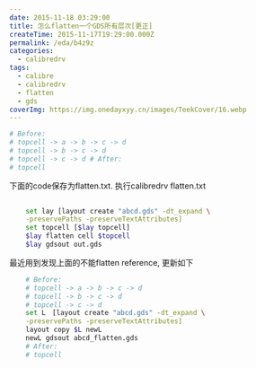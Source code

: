 ```yaml
---
date: 2015-11-18 03:29:00
title: 怎么flatten一个GDS所有层次[更正]
createTime: 2015-11-17T19:29:00.000Z
permalink: /eda/b4z9z
categories:
  - calibredrv
tags:
  - calibre
  - calibredrv
  - flatten
  - gds
coverImg: https://img.onedayxyy.cn/images/TeekCover/16.webp
---
```

```sh
# Before:  
# topcell -> a -> b -> c -> d  
# topcell -> b -> c -> d  
# topcell -> c -> d # After:  
# topcell 
```
下面的code保存为flatten.txt. 执行calibredrv flatten.txt
```sh    
    
    set lay [layout create "abcd.gds" -dt_expand \
    -preservePaths -preserveTextAttributes]
    set topcell [$lay topcell]
    $lay flatten cell $topcell
    $lay gdsout out.gds
```
最近用到发现上面的不能flatten reference, 更新如下
```sh    
    # Before:
    # topcell -> a -> b -> c -> d
    # topcell -> b -> c -> d
    # topcell -> c -> d
    set L　[layout create "abcd.gds" -dt_expand \
    -preservePaths -preserveTextAttributes]
    layout copy $L newL
    newL gdsout abcd_flatten.gds
    # After:
    # topcell 
```
